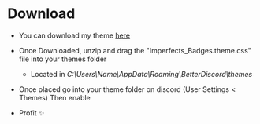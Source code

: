 # Download
- You can download my theme [here](https://gist.github.com/ImperfectWasTaken/ebe28ae08e4fccef31ee51376ee5d1a9/archive/56b0ea48da2e1c54415a138be50590f642ba162d.zip)
- Once Downloaded, unzip and drag the "Imperfects_Badges.theme.css" file into your themes folder
  - Located in *C:\Users\Name\AppData\Roaming\BetterDiscord\themes*

- Once placed go into your theme folder on discord (User Settings < Themes) Then enable
- Profit ✨
